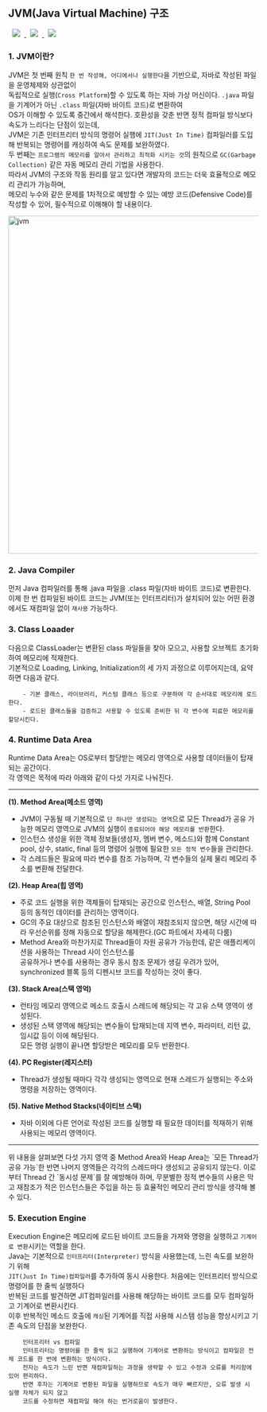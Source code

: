 ## JVM(Java Virtual Machine) 구조
<a href="http://melonicedlatte.com/">
    <img src="https://img.shields.io/badge/Java-red"
        style="height : auto; margin-left : 8px; margin-right : 8px;"/>
    <img src="https://img.shields.io/badge/Memory-orange"
        style="height : auto; margin-left : 8px; margin-right : 8px;"/>
    <img src="https://img.shields.io/badge/JVM-yellow"
        style="height : auto; margin-left : 8px; margin-right : 8px;"/>
</a>


### 1. JVM이란?
JVM은 첫 번째 원칙 `한 번 작성해, 어디에서나 실행한다`을 기반으로, 자바로 작성된 파일을 운영체제와 상관없이  
독립적으로 실행(`Cross Platform`)할 수 있도록 하는 자바 가상 머신이다. `.java` 파일을 기계어가 아닌 `.class` 파일(자바 바이트 코드)로 변환하여  
OS가 이해할 수 있도록 중간에서 해석한다. 호환성을 갖춘 반면 정적 컴파일 방식보다 속도가 느리다는 단점이 있는데,  
JVM은 기존 인터프리터 방식의 명령어 실행에 `JIT(Just In Time)` 컴파일러를 도입해 반복되는 명령어를 캐싱하여 속도 문제를 보완하였다.   
두 번째는 `프로그램의 메모리를 알아서 관리하고 최적화 시키는 것`의 원칙으로 `GC(Garbage Collection)` 같은 자동 메모리 관리 기법을 사용한다.  
따라서 JVM의 구조와 작동 원리를 알고 있다면 개발자의 코드는 더욱 효율적으로 메모리 관리가 가능하며,  
메모리 누수와 같은 문제를 1차적으로 예방할 수 있는 예방 코드(Defensive Code)를 작성할 수 있어, 필수적으로 이해해야 할 내용이다.

<img width="680" alt="jvm" src="https://user-images.githubusercontent.com/78818063/158752790-3a8458e1-7ca5-445f-91bf-e0e2e8a38328.png">

### 2. Java Compiler
먼저 Java 컴파일러를 통해 .java 파일을 .class 파일(자바 바이트 코드)로 변환한다.  
이제 한 번 컴파일된 바이트 코드는 JVM(또는 인터프리터)가 설치되어 있는 어떤 환경에서도 재컴파일 없이 `재사용` 가능하다.

### 3. Class Loaader
다음으로 ClassLoader는 변환된 class 파일들을 찾아 모으고, 사용할 오브젝트 초기화하여 메모리에 적재한다.  
기본적으로 Loading, Linking, Initialization의 세 가지 과정으로 이루어지는데, 요약하면 다음과 같다.  

        - 기본 클래스, 라이브러리, 커스텀 클래스 등으로 구분하여 각 순서대로 메모리에 로드한다. 
        - 로드된 클래스들을 검증하고 사용할 수 있도록 준비한 뒤 각 변수에 피료한 메모리를 할당시킨다.


### 4. Runtime Data Area
Runtime Data Area는 OS로부터 할당받는 메모리 영역으로 사용할 데이터들이 탑재되는 공간이다.  
각 영역은 목적에 따라 아래와 같이 다섯 가지로 나눠진다.  
<hr>

**(1). Method Area(메소드 영역)**  
* JVM이 구동될 때 기본적으로 `단 하나만 생성되는 영역`으로  모든 Thread가 공유 가능한 메모리 영역으로 JVM의 실행이 `종료되어야 해당 메모리를 반환`한다.
* 인스턴스 생성을 위한 객체 정보들(생성자, 멤버 변수, 메소드)와 함께 Constant pool, 상수, static, final 등의 명령어 실행에 필요한 `모든 정적 변수`들을 관리한다.
* 각 스레드들은 필요에 따라 변수를 참조 가능하며, 각 변수들의 실제 물리 메모리 주소를 변환해 전달한다.

**(2). Heap Area(힙 영역)**  
* 주로 코드 실행을 위한 객체들이 탑재되는 공간으로 인스턴스, 배열, String Pool 등의 동적인 데이터를 관리하는 영역이다.
* GC의 주요 대상으로 참조된 인스턴스와 배열이 재참조되지 않으면, 해당 시간에 따라 우선순위를 정해 자동으로 할당을 해제한다.(GC 파트에서 자세히 다룸)
* Method Area와 마찬가지로 Thread들이 자원 공유가 가능한데, 같은 애플리케이션을 사용하는 Thread 사이 인스턴스를  
  공유하거나 변수를 사용하는 경우 동시 참조 문제가 생길 우려가 있어, synchronized 블록 등의 디펜시브 코드를 작성하는 것이 좋다.
  
**(3). Stack Area(스택 영억)**  
* 런타임 메모리 영역으로 메소드 호출시 스레드에 해당되는 각 고유 스택 영역이 생성된다.
* 생성된 스택 영역에 해당되는 변수들이 탑재되는데 지역 변수, 파라미터, 리턴 값, 임시값 등이 이에 해당된다.   
  모든 명령 실행이 끝나면 할당받은 메모리를 모두 반환한다.

**(4). PC Register(레지스터)**
* Thread가 생성될 때마다 각각 생성되는 영역으로 현재 스레드가 실행되는 주소와 명령을 저장하는 영역이다.

**(5). Native Method Stacks(네이티브 스택)**
* 자바 이외에 다른 언어로 작성된 코드를 실행할 때 필요한 데이터를 적재하기 위해  사용되는 메모리 영역이다.

<hr>
위 내용을 살펴보면 다섯 가지 영역 중 Method Area와 Heap Area는 `모든 Thread가 공유 가능`한 반면 나머지 영역들은 각각의 스레드마다 생성되고 공유되지 않는다.    
이로부터 Thread 간 `동시성 문제`를 잘 예방해야 하며, 무분별한 정적 변수들의 사용은 막고 재참조가 적은 인스턴스들은 주입을 하는 등 효율적인 메모리 관리 방식을 생각해 볼 수 있다.


### 5. Execution Engine  
Execution Engine은 메모리에 로드된 바이트 코드들을 가져와 명령을 실행하고 `기계어로 변환`시키는 역할을 한다.    
Java는 기본적으로 `인터프리터(Interpreter)` 방식을 사용했는데, 느린 속도를 보완하기 위해  
`JIT(Just In Time)컴파일러`를 추가하여 동시 사용한다. 처음에는 인터프리터 방식으로 명령어를 한 줄씩 실행하다    
반복된 코드를 발견하면 JIT컴파일러를 사용해 해당하는 바이트 코드를 모두 컴파일하고 기계어로 변환시킨다.  
이후 반복적인 메소드 호출에 `캐싱`된 기계어를 직접 사용해 시스템 성능을 향상시키고 기존 속도의 단점을 보완한다.  

        인터프리터 vs 컴파일
        인터프리터는 명령어를 한 줄씩 읽고 실행하여 기계어로 변환하는 방식이고 컴파일은 전체 코드를 한 번에 변환하는 방식이다.   
        전자는 속도가 느린 반면 재컴파일하는 과정을 생략할 수 있고 수정과 오류를 처리함에 있어 편리하다.  
        반면 후자는 기계어로 변환된 파일을 실행하므로 속도가 매우 빠르지만, 오류 발생 시 실행 자체가 되지 않고 
        코드를 수정하면 재컴파일 해야 하는 번거로움이 발생한다. 
